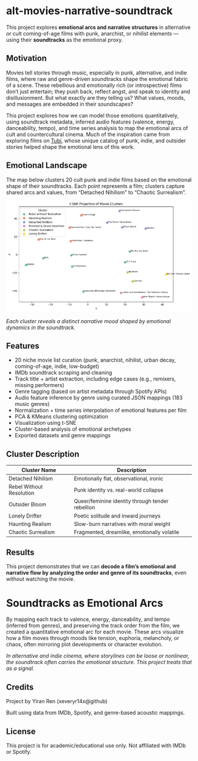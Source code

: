 # alt-movies-narrative-soundtrack
This project explores **emotional arcs and narrative structures** in alternative or cult coming-of-age films with punk, anarchist, or nihilist elements — using their **soundtracks** as the emotional proxy.

## Motivation
Movies tell stories through music, especially in punk, alternative, and indie films, where raw and genre-driven soundtracks shape the emotional fabric of a scene. These rebellious and emotionally rich (or introspective) films don’t just entertain; they push back, reflect angst, and speak to identity and disillusionment. But what exactly are they telling us? What values, moods, and messages are embedded in their soundscapes?

This project explores how we can model those emotions quantitatively, using soundtrack metadata, inferred audio features (valence, energy, danceability, tempo), and time series analysis to map the emotional arcs of cult and countercultural cinema. Much of the inspiration came from exploring films on [Tubi](https://tubitv.com/), whose unique catalog of punk, indie, and outsider stories helped shape the emotional lens of this work. 

## Emotional Landscape
The map below clusters 20 cult punk and indie films based on the emotional shape of their soundtracks. Each point represents a film; clusters capture shared arcs and values, from “Detached Nihilism” to “Chaotic Surrealism”.

![t-SNE Projection](plots/tsne_projection_clusters.png)

*Each cluster reveals a distinct narrative mood shaped by emotional dynamics in the soundtrack.*


## Features
- 20 niche movie list curation (punk, anarchist, nihilist, urban decay, coming-of-age, indie, low-budget)
- IMDb soundtrack scraping and cleaning
- Track title + artist extraction, including edge cases (e.g., remixers, missing performers)
- Genre tagging (based on artist metadata through Spotify APIs)
- Audio feature inference by genre using curated JSON mappings (183 music genres)
- Normalization + time series interpolation of emotional features per film
- PCA & KMeans clustering optimization
- Visualization using t-SNE 
- Cluster-based analysis of emotional archetypes
- Exported datasets and genre mappings

## Cluster Description
| Cluster Name                | Description |
|----------------------------|-------------|
| Detached Nihilism          | Emotionally flat, observational, ironic |
| Rebel Without Resolution   | Punk identity vs. real-world collapse |
| Outsider Bloom             | Queer/feminine identity through tender rebellion |
| Lonely Drifter             | Poetic solitude and inward journeys |
| Haunting Realism           | Slow-burn narratives with moral weight |
| Chaotic Surrealism         | Fragmented, dreamlike, emotionally volatile |


## Results
This project demonstrates that we can **decode a film’s emotional and narrative flow by analyzing the order and genre of its soundtracks**, even without watching the movie.
# Soundtracks as Emotional Arcs
By mapping each track to valence, energy, danceability, and tempo (inferred from genres), and preserving the track order from the film, we created a quantitative emotional arc for each movie. These arcs visualize how a film moves through moods like tension, euphoria, melancholy, or chaos, often mirroring plot developments or character evolution.

*In alternative and indie cinema, where storylines can be loose or nonlinear, the soundtrack often carries the emotional structure. This project treats that as a signal.*

## Credits
Project by Yiran Ren (xeveryr14x@github)

Built using data from IMDb, Spotify, and genre-based acoustic mappings.

## License
This project is for academic/educational use only. Not affiliated with IMDb or Spotify.
